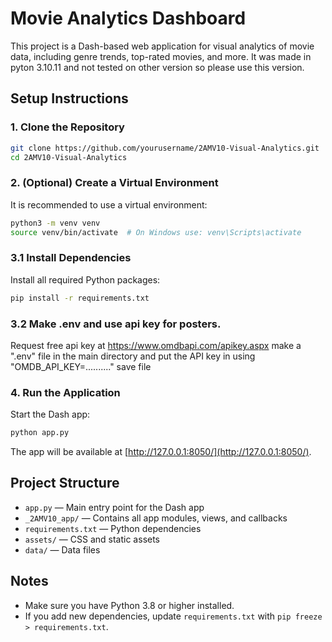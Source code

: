 # Movie Analytics Dashboard

This project is a Dash-based web application for visual analytics of movie data, including genre trends, top-rated movies, and more. It was made in pyton 3.10.11 and not tested on other version so please use this version.

## Setup Instructions

### 1. Clone the Repository
```bash
git clone https://github.com/yourusername/2AMV10-Visual-Analytics.git
cd 2AMV10-Visual-Analytics
```

### 2. (Optional) Create a Virtual Environment
It is recommended to use a virtual environment:
```bash
python3 -m venv venv
source venv/bin/activate  # On Windows use: venv\Scripts\activate
```

### 3.1 Install Dependencies
Install all required Python packages:
```bash
pip install -r requirements.txt
```
### 3.2 Make .env and use api key for posters.
Request free api key at https://www.omdbapi.com/apikey.aspx
make a ".env" file in the main directory and put the API key in using "OMDB_API_KEY=.........."
save file

### 4. Run the Application
Start the Dash app:
```bash
python app.py
```

The app will be available at [http://127.0.0.1:8050/](http://127.0.0.1:8050/).

## Project Structure
- `app.py` — Main entry point for the Dash app
- `_2AMV10_app/` — Contains all app modules, views, and callbacks
- `requirements.txt` — Python dependencies
- `assets/` — CSS and static assets
- `data/` — Data files

## Notes
- Make sure you have Python 3.8 or higher installed.
- If you add new dependencies, update `requirements.txt` with `pip freeze > requirements.txt`.


